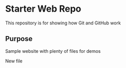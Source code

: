 # Starter Web Repo

This repository is for showing how Git and GitHub work

## Purpose

Sample website with plenty of files for demos

New file
